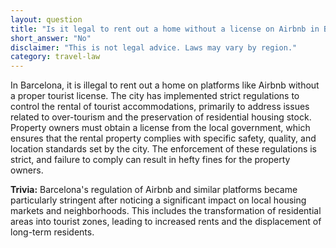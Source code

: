 ```yaml
---
layout: question
title: "Is it legal to rent out a home without a license on Airbnb in Barcelona?"
short_answer: "No"
disclaimer: "This is not legal advice. Laws may vary by region."
category: travel-law
---
```

In Barcelona, it is illegal to rent out a home on platforms like Airbnb without a proper tourist license. The city has implemented strict regulations to control the rental of tourist accommodations, primarily to address issues related to over-tourism and the preservation of residential housing stock. Property owners must obtain a license from the local government, which ensures that the rental property complies with specific safety, quality, and location standards set by the city. The enforcement of these regulations is strict, and failure to comply can result in hefty fines for the property owners.

**Trivia:** Barcelona's regulation of Airbnb and similar platforms became particularly stringent after noticing a significant impact on local housing markets and neighborhoods. This includes the transformation of residential areas into tourist zones, leading to increased rents and the displacement of long-term residents.
